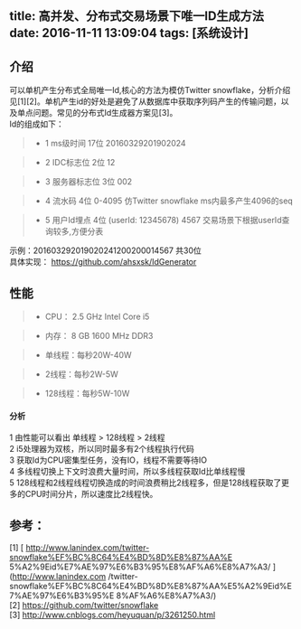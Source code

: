 title: 高并发、分布式交易场景下唯一ID生成方法
date: 2016-11-11 13:09:04
tags: [系统设计]
------------------------------------------------------
##  介绍

可以单机产生分布式全局唯一Id,核心的方法为模仿Twitter
snowflake，分析介绍见[1][2]。单机产生id的好处是避免了从数据库中获取序列码产生的传输问题，以及单点问题。常见的分布式Id生成器方案见[3]。  
Id的组成如下：

>   * 1 ms级时间 17位 20160329201902024

>   * 2 IDC标志位 2位 12

>   * 3 服务器标志位 3位 002

>   * 4 流水码 4位 0-4095 仿Twitter snowflake ms内最多产生4096的seq

>   * 5 用户Id埋点 4位 (userId: 12345678) 4567 交易场景下根据userId查询较多,方便分表

示例：201603292019020241200200014567 共30位  
具体实现： [ https://github.com/ahsxsk/IdGenerator
](https://github.com/ahsxsk/IdGenerator)

##  性能

>   * CPU： 2.5 GHz Intel Core i5

>   * 内存： 8 GB 1600 MHz DDR3

>   * 单线程：每秒20W-40W

>   * 2线程：每秒2W-5W

>   * 128线程：每秒5W-10W

####  分析

1 由性能可以看出 单线程 > 128线程 > 2线程  
2 i5处理器为双核，所以同时最多有2个线程执行代码  
3 获取Id为CPU密集型任务，没有IO，线程不需要等待IO  
4 多线程切换上下文时浪费大量时间，所以多线程获取Id比单线程慢  
5 128线程和2线程线程切换造成的时间浪费稍比2线程多，但是128线程获取了更多的CPU时间分片，所以速度比2线程快。

##  参考：

[1] [ http://www.lanindex.com/twitter-snowflake%EF%BC%8C64%E4%BD%8D%E8%87%AA%E
5%A2%9Eid%E7%AE%97%E6%B3%95%E8%AF%A6%E8%A7%A3/ ](http://www.lanindex.com
/twitter-snowflake%EF%BC%8C64%E4%BD%8D%E8%87%AA%E5%A2%9Eid%E7%AE%97%E6%B3%95%E
8%AF%A6%E8%A7%A3/)  
[2] [ https://github.com/twitter/snowflake
](https://github.com/twitter/snowflake)  
[3] [ http://www.cnblogs.com/heyuquan/p/3261250.html
](http://www.cnblogs.com/heyuquan/p/3261250.html)

